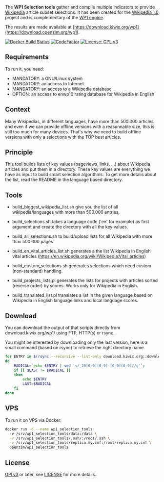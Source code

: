 The **WP1 Selection tools** gather and compile multiple indicators to
provide [Wikipedia](http://wikipedia.org) article subset
selections. It has been created for the [Wikipedia
1.0](https://en.wikipedia.org/wiki/Wikipedia:1) project and is
complementary of the [WP1 engine](https://github.com/openzim/wp1).

The results are made available at
[https://download.kiwix.org/wp1](https://download.openzim.org/wp1).

[![Docker Build Status](https://img.shields.io/docker/build/openzim/wp1_selection_tools)](https://hub.docker.com/r/openzim/wp1_selection_tools)
[![CodeFactor](https://www.codefactor.io/repository/github/openzim/wp1_selection_tools/badge)](https://www.codefactor.io/repository/github/openzim/wp1_selection_tools)
[![License: GPL v3](https://img.shields.io/badge/License-GPLv3-blue.svg)](https://www.gnu.org/licenses/gpl-3.0)

Requirements
------------

To run it, you need:
* MANDATORY: a GNU/Linux system
* MANDATORY: an access to Internet
* MANDATORY: an access to a Wikipedia database
* OPTION: an access to enwp10 rating database for Wikipedia in English

Context
-------

Many Wikipedias, in different languages, have more than 500.000
articles and even if we can provide offline versions with a
reasonnable size, this is still too much for many devices. That's why
we need to build offline versions with only a selections with the TOP
best articles.

Principle
---------

This tool builds lists of key values (pageviews, links, ...) about
Wikipedia articles and put them in a directory. These key values are
everything we have as input to build smart selection algorithms. To
get more detalis about the list, read the README in the language based
directory.

Tools
-----

* build_biggest_wikipedia_list.sh give you the list of all
  wikipedia/languages with more than 500.000 entries.

* build_selections.sh takes a language code ('en' for example) as first
  argument and create the directory with all the key values.

* build_all_selections.sh to build/upload lists for all Wikipedia with
  more than 500.000 pages.

* build_en_vital_articles_list.sh generates a the list Wikipedia in
  English vital articles
  (https://en.wikipedia.org/wiki/Wikipedia:Vital_articles)

* build_custom_selections.sh generates selections which need custom
  (non-standard) handling.

* build_projects_lists.pl generates the lists for projects with
  articles sorted (reverse order) by scores. Works only for Wikipedia
  in English.

* build_translated_list.pl translates a list in the given language
  based on Wikipedia in English language links and local language
  scores.

Download
--------

You can download the output of that scripts directly from
download.kiwix.org/wp1/ using FTP, HTTP(s) or rsync.

You might be interested by downloading only the last version, here is
a small command (based on rsync) to retrieve the right directory name.

```bash
for ENTRY in $(rsync --recursive --list-only download.kiwix.org::download.kiwix.org/wp1/ | tr -s ' ' | cut -d ' ' -f5 | grep wiki | grep -v '/' | sort -r)
do
    RADICAL=`echo $ENTRY | sed 's/_20[0-9][0-9]-[0-9][0-9]//g'`;
    if [[ $LAST != $RADICAL ]]
    then
        echo $ENTRY
        LAST=$RADICAL
    fi
done
```

VPS
---

To run it on VPS via Docker:

```bash
docker run -d --name wp1_selection_tools
  -v /srv/wp1_selection_tools/data:/data \
  -v /srv/wp1_selection_tools/.ssh/:/root/.ssh \
  -v /srv/wp1_selection_tools/replica.my.cnf:/root/replica.my.cnf \
  openzim/wp1_selection_tools
```

License
-------

[GPLv3](https://www.gnu.org/licenses/gpl-3.0) or later, see
[LICENSE](LICENSE) for more details.

